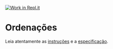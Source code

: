 [![Work in Repl.it](https://classroom.github.com/assets/work-in-replit-14baed9a392b3a25080506f3b7b6d57f295ec2978f6f33ec97e36a161684cbe9.svg)](https://classroom.github.com/online_ide?assignment_repo_id=360376&assignment_repo_type=GroupAssignmentRepo)
# Ordenações

Leia atentamente as [instruções](./instruções.md) e a [especificação](./especificação.md).
